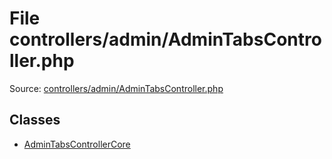 File controllers/admin/AdminTabsController.php
=========

Source: [controllers/admin/AdminTabsController.php](https://github.com/PrestaShop/PrestaShop/blob/1.6.1.0/controllers/admin/AdminTabsController.php)


Classes
-------

* [AdminTabsControllerCore](class.AdminTabsControllerCore.md)

